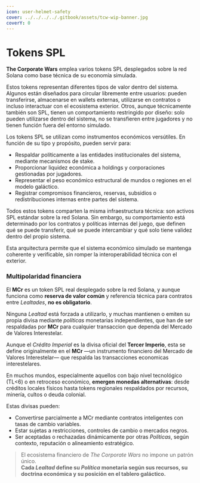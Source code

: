 ```yaml
---
icon: user-helmet-safety
cover: ../../../../.gitbook/assets/tcw-wip-banner.jpg
coverY: 0
---
```


# Tokens SPL

**The Corporate Wars** emplea varios tokens SPL desplegados sobre la red Solana como base técnica de su economía simulada.

Estos tokens representan diferentes tipos de valor dentro del sistema. Algunos están  diseñados para circular libremente entre usuarios: pueden transferirse, almacenarse en wallets externas, utilizarse en contratos o incluso interactuar con el ecosistema exterior. Otros, aunque técnicamente también son SPL, tienen un comportamiento restringido por diseño: solo pueden utilizarse dentro del sistema, no se transfieren entre jugadores y no tienen función fuera del entorno simulado.

Los tokens SPL se utilizan como instrumentos económicos versútiles. En función de su tipo y propósito, pueden servir para:

* Respaldar políticamente a las entidades institucionales del sistema, mediante mecanismos de stake.
* Proporcionar liquidez económica a holdings y corporaciones gestionadas por jugadores.
* Representar el peso económico estructural de mundos o regiones en el modelo galáctico.
* Registrar compromisos financieros, reservas, subsidios o redistribuciones internas entre partes del sistema.

Todos estos tokens comparten la misma infraestructura técnica: son activos SPL estándar sobre la red Solana. Sin embargo, su comportamiento está determinado por los contratos y políticas internas del juego, que definen qué se puede transferir, qué se puede intercambiar y qué solo tiene validez dentro del propio sistema.

Esta arquitectura permite que el sistema económico simulado se mantenga coherente y verificable, sin romper la interoperabilidad técnica con el exterior.

### Multipolaridad financiera

El **MCr** es un token SPL real desplegado sobre la red Solana, y aunque funciona como **reserva de valor común** y referencia técnica para contratos entre _Lealtades_, **no es obligatorio**.

Ninguna _Lealtad_ está forzada a utilizarlo, y muchas mantienen o emiten su propia divisa mediante _políticas_ monetarias independientes, que han de ser respaldadas por **MCr** para cualquier transaccion que dependa del Mercado de Valores Interestelar.

Aunque el _Crédito Imperial_ es la divisa oficial del **Tercer Imperio**, esta se define originalmente en el **MCr** —un instrumento financiero del Mercado de Valores Interestelar— que respalda las transacciones economicas interestelares.

En muchos mundos, especialmente aquellos con bajo nivel tecnológico (TL<6) o en retroceso económico, **emergen monedas alternativas**: desde créditos locales físicos hasta tokens regionales respaldados por recursos, minería, cultos o deuda colonial.

Estas divisas pueden:

* Convertirse parcialmente a MCr mediante contratos inteligentes con tasas de cambio variables.
* Estar sujetas a restricciones, controles de cambio o mercados negros.
* Ser aceptadas o rechazadas dinámicamente por otras _Políticas_, según contexto, reputación o alineamiento estratégico.

> El ecosistema financiero de _The Corporate Wars_ no impone un patrón único.\
> **Cada _Lealtad_ define su _Política_ monetaria según sus recursos, su doctrina económica y su posición en el tablero galáctico.**
